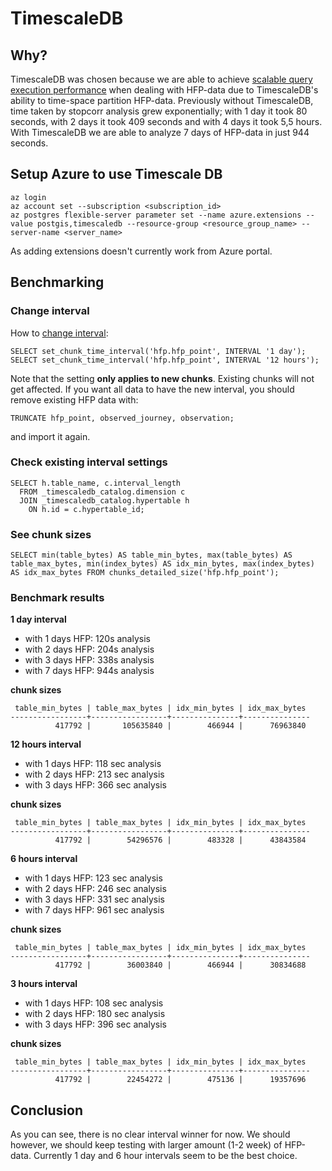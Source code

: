 # TimescaleDB

## Why?

TimescaleDB was chosen because we are able to achieve [scalable query execution performance](https://docs.timescale.com/timescaledb/latest/overview/how-does-it-compare/timescaledb-vs-postgres/#much-higher-ingest-rates) when dealing with HFP-data due to TimescaleDB's ability to time-space partition HFP-data. Previously without TimescaleDB, time taken by stopcorr analysis grew exponentially; with 1 day it took 80 seconds, with 2 days it took 409 seconds and with 4 days it took 5,5 hours. With TimescaleDB we are able to analyze 7 days of HFP-data in just 944 seconds.


## Setup Azure to use Timescale DB

```
az login
az account set --subscription <subscription_id>
az postgres flexible-server parameter set --name azure.extensions --value postgis,timescaledb --resource-group <resource_group_name> --server-name <server_name>
```
As adding extensions doesn't currently work from Azure portal.

## Benchmarking

### Change interval

How to [change interval](https://docs.timescale.com/timescaledb/latest/how-to-guides/hypertables/change-chunk-intervals/#change-the-chunk-interval-length-on-an-existing-hypertable):
```
SELECT set_chunk_time_interval('hfp.hfp_point', INTERVAL '1 day');
SELECT set_chunk_time_interval('hfp.hfp_point', INTERVAL '12 hours');
```

Note that the setting **only applies to new chunks**. Existing chunks will not get affected. If you want all data to have the new interval, you should remove existing HFP data with:
```
TRUNCATE hfp_point, observed_journey, observation;
```
and import it again.

### Check existing interval settings

```
SELECT h.table_name, c.interval_length
  FROM _timescaledb_catalog.dimension c
  JOIN _timescaledb_catalog.hypertable h
    ON h.id = c.hypertable_id;
```

### See chunk sizes

```
SELECT min(table_bytes) AS table_min_bytes, max(table_bytes) AS table_max_bytes, min(index_bytes) AS idx_min_bytes, max(index_bytes) AS idx_max_bytes FROM chunks_detailed_size('hfp.hfp_point');
```

### Benchmark results

**1 day interval**
- with 1 days HFP: 120s analysis
- with 2 days HFP: 204s analysis
- with 3 days HFP: 338s analysis
- with 7 days HFP: 944s analysis

**chunk sizes**
```
 table_min_bytes | table_max_bytes | idx_min_bytes | idx_max_bytes
-----------------+-----------------+---------------+---------------
          417792 |       105635840 |        466944 |      76963840
```

**12 hours interval**
- with 1 days HFP: 118 sec analysis
- with 2 days HFP: 213 sec analysis
- with 3 days HFP: 366 sec analysis

**chunk sizes**
```
 table_min_bytes | table_max_bytes | idx_min_bytes | idx_max_bytes
-----------------+-----------------+---------------+---------------
          417792 |        54296576 |        483328 |      43843584
```

**6 hours interval**
- with 1 days HFP: 123 sec analysis
- with 2 days HFP: 246 sec analysis
- with 3 days HFP: 331 sec analysis
- with 7 days HFP: 961 sec analysis

**chunk sizes**
```
 table_min_bytes | table_max_bytes | idx_min_bytes | idx_max_bytes
-----------------+-----------------+---------------+---------------
          417792 |        36003840 |        466944 |      30834688
```

**3 hours interval**
- with 1 days HFP: 108 sec analysis
- with 2 days HFP: 180 sec analysis
- with 3 days HFP: 396 sec analysis

**chunk sizes**
```
 table_min_bytes | table_max_bytes | idx_min_bytes | idx_max_bytes
-----------------+-----------------+---------------+---------------
          417792 |        22454272 |        475136 |      19357696
```




## Conclusion

As you can see, there is no clear interval winner for now. We should however, we should keep testing with larger amount (1-2 week) of HFP-data. Currently 1 day and 6 hour intervals seem to be the best choice.
